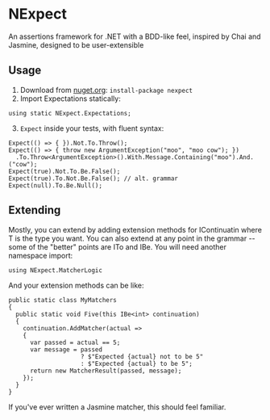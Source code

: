 # NExpect
An assertions framework for .NET with a BDD-like feel, inspired by Chai and Jasmine, designed to be user-extensible

## Usage
1. Download from [nuget.org](https://nuget.org): `install-package nexpect`
2. Import Expectations statically:
```
using static NExpect.Expectations;
```
3. `Expect` inside your tests, with fluent syntax:
```
Expect(() => { }).Not.To.Throw();
Expect(() => { throw new ArgumentException("moo", "moo cow"); })
  .To.Throw<ArgumentException>().With.Message.Containing("moo").And.("cow");
Expect(true).Not.To.Be.False();
Expect(true).To.Not.Be.False(); // alt. grammar
Expect(null).To.Be.Null();
```

## Extending
Mostly, you can extend by adding extension methods for IContinuatin<T> where T is the 
type you want. You can also extend at any point in the grammar -- some of the "better"
points are ITo<T> and IBe<T>. You will need another namespace import:
```
using NExpect.MatcherLogic
```
And your extension methods can be like:

```
public static class MyMatchers
{
  public static void Five(this IBe<int> continuation)
  {
    continuation.AddMatcher(actual =>
    {
      var passed = actual == 5;
      var message = passed
                    ? $"Expected {actual} not to be 5"
                    : $"Expected {actual} to be 5";
      return new MatcherResult(passed, message);
    });
  }
}
```

If you've ever written a Jasmine matcher, this should feel familiar.